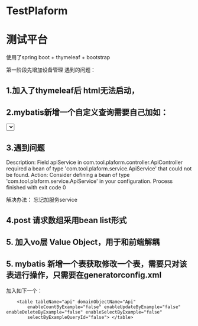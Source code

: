 # TestPlaform

# 测试平台
使用了spring boot + thymeleaf + bootstrap

第一阶段先增加设备管理
遇到的问题：
## 1.加入了thymeleaf后 html无法启动，

## 2.mybatis新增一个自定义查询需要自己加如：
  <select id="queryApiByParam" resultType="com.tool.plaform.entity.User" parameterType="com.tool.plaform.entity.UserQuery">
    select
    id,name,password
    from user
    <trim prefix="where" prefixOverrides="and">
      <if test="loginName != null and loginName !='' ">
        name = '${loginName}'
      </if>
    </trim>
  </select>
  
  
## 3.遇到问题  
Description:
Field apiService in com.tool.plaform.controller.ApiController required a bean of type 'com.tool.plaform.service.ApiService' that could not be found.
Action:
Consider defining a bean of type 'com.tool.plaform.service.ApiService' in your configuration.
Process finished with exit code 0

解决办法：
忘记加服务service

## 4.post 请求数组采用bean list形式
## 5. 加入vo层  Value Object，用于和前端解耦
## 5. mybatis 新增一个表获取修改一个表，需要只对该表进行操作，只需要在generatorconfig.xml
加入如下一个：
  <!-- 表名对应生成的实体 -->
        <table tableName="api" domainObjectName="Api"
            enableCountByExample="false" enableUpdateByExample="false" enableDeleteByExample="false" enableSelectByExample="false"
            selectByExampleQueryId="false"> </table>
            
